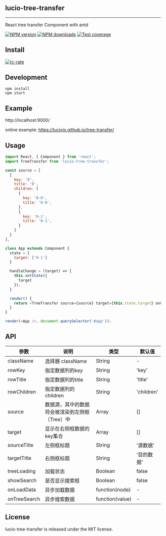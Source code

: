 ## lucio-tree-transfer
---

React tree transfer Component with antd

<p>

</p>

[![NPM version](https://img.shields.io/npm/v/lucio-tree-transfer.svg?style=flat)](https://npmjs.org/package/lucio-tree-transfer)
[![NPM downloads](http://img.shields.io/npm/dm/lucio-tree-transfer.svg?style=flat)](https://npmjs.org/package/lucio-tree-transfer)
[![Test coverage](https://img.shields.io/codecov/c/github/luciojs/tree-transfer/master.svg?style=flat-square)](https://codecov.io/gh/luciojs/tree-transfer/branch/master)

## Install

[![rc-rate](https://nodei.co/npm/lucio-tree-transfer.png)](https://npmjs.org/package/lucio-tree-transfer)


## Development

```
npm install
npm start
```

## Example

http://localhost:9000/

online example: https://luciojs.github.io/tree-transfer/


## Usage

```js
import React, { Component } from 'react';
import TreeTransfer from 'lucio-tree-transfer';

const source = [
  {
    key: '0',
    title: '0',
    children: [
      {
        key: '0-0',
        title: '0-0',
      },
      {
        key: '0-1',
        title: '0-1',
      }
    ]
  }
],

class App extends Component {
  state = {
    target: ['0-1']
  }

  handleChange = (target) => {
    this.setState({
      target
    });
  }

  render() {
    return <TreeTransfer source={source} target={this.state.target} onChange={this.handleChange}>
  }
}

render(<App />, document.querySelector('#app'));
```


## API

| 参数 | 说明 | 类型 | 默认值 |
| --- | --- | --- | --- |
| className | 选择器 className | String | - |
| rowKey | 指定数据列的key | String | 'key' |
| rowTitle | 指定数据列的title | String | 'title' |
| rowChildren | 指定数据列的children | String | 'children' |
| source | 数据源，其中的数据将会被渲染到左侧框（Tree）中 | Array | [] |
| target | 显示在右侧框数据的key集合 | Array | [] |
| sourceTitle | 左侧框标题 | String | '源数据' |
| targetTitle | 右侧框标题 | String | '目的数据' |
| treeLoading | 加载状态 | Boolean | false |
| showSearch | 是否显示搜索框 | Boolean | false |
| onLoadData | 异步加载数据 | function(node) | - |
| onTreeSearch | 异步搜索数据 | function(value) | - |

## License

lucio-tree-transfer is released under the MIT license.
